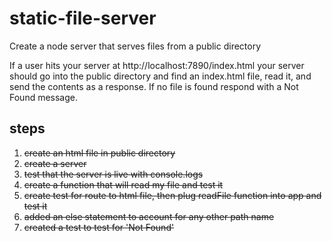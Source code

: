 # static-file-server
Create a node server that serves files from a public directory

If a user hits your server at http://localhost:7890/index.html your server should go into the public directory and find an index.html file, read it, and send the contents as a response. If no file is found respond with a Not Found message.

## steps

1. ~~create an html file in public directory~~
1. ~~create a server~~
1. ~~test that the server is live with console.logs~~
1. ~~create a function that will read my file and test it~~
1. ~~create test for route to html file, then plug readFile function into app and test it~~
1. ~~added an else statement to account for any other path name~~
1. ~~created a test to test for 'Not Found'~~


